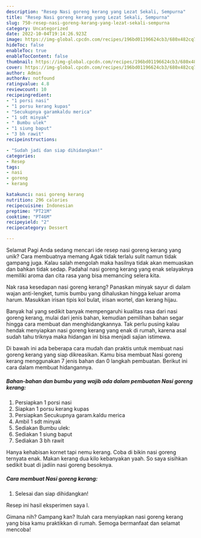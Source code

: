 ```yaml
---
description: "Resep Nasi goreng kerang yang Lezat Sekali, Sempurna"
title: "Resep Nasi goreng kerang yang Lezat Sekali, Sempurna"
slug: 750-resep-nasi-goreng-kerang-yang-lezat-sekali-sempurna
category: Uncategorized
date: 2022-10-04T19:14:26.923Z
image: https://img-global.cpcdn.com/recipes/196bd01196624cb3/680x482cq70/nasi-goreng-kerang-foto-resep-utama.jpg
hideToc: false
enableToc: true
enableTocContent: false
thumbnail: https://img-global.cpcdn.com/recipes/196bd01196624cb3/680x482cq70/nasi-goreng-kerang-foto-resep-utama.jpg
cover: https://img-global.cpcdn.com/recipes/196bd01196624cb3/680x482cq70/nasi-goreng-kerang-foto-resep-utama.jpg
author: Admin
authorAv: notfound
ratingvalue: 4.8
reviewcount: 10
recipeingredient:
- "1 porsi nasi"
- "1 porsu kerang kupas"
- "Secukupnya garamkaldu merica"
- "1 sdt minyak"
- " Bumbu ulek"
- "1 siung baput"
- "3 bh rawit"
recipeinstructions:

- "Sudah jadi dan siap dihidangkan!"
categories:
- Resep
tags:
- nasi
- goreng
- kerang

katakunci: nasi goreng kerang 
nutrition: 296 calories
recipecuisine: Indonesian
preptime: "PT21M"
cooktime: "PT46M"
recipeyield: "2"
recipecategory: Dessert

---
```



Selamat Pagi Anda sedang mencari ide resep nasi goreng kerang yang unik? Cara membuatnya memang Agak tidak terlalu sulit namun tidak gampang juga. Kalau salah mengolah maka hasilnya tidak akan memuaskan dan bahkan tidak sedap. Padahal nasi goreng kerang yang enak selayaknya memiliki aroma dan cita rasa yang bisa memancing selera kita.


Nak rasa kesedapan nasi goreng kerang? Panaskan minyak sayur di dalam wajan anti-lengket, tumis bumbu yang dihaluskan hingga keluar aroma harum. Masukkan irisan tipis kol bulat, irisan wortel, dan kerang hijau.

Banyak hal yang sedikit banyak mempengaruhi kualitas rasa dari nasi goreng kerang, mulai dari jenis bahan, kemudian pemilihan bahan segar hingga cara membuat dan menghidangkannya. Tak perlu pusing kalau hendak menyiapkan nasi goreng kerang yang enak di rumah, karena asal sudah tahu triknya maka hidangan ini bisa menjadi sajian istimewa.


Di bawah ini ada beberapa cara mudah dan praktis untuk membuat nasi goreng kerang yang siap dikreasikan. Kamu bisa membuat Nasi goreng kerang menggunakan 7 jenis bahan dan 0 langkah pembuatan. Berikut ini cara dalam membuat hidangannya.

<!--inarticleads1-->

##### Bahan-bahan dan bumbu yang wajib ada dalam pembuatan Nasi goreng kerang:

1. Persiapkan 1 porsi nasi
1. Siapkan 1 porsu kerang kupas
1. Persiapkan Secukupnya garam.kaldu merica
1. Ambil 1 sdt minyak
1. Sediakan  Bumbu ulek:
1. Sediakan 1 siung baput
1. Sediakan 3 bh rawit


Hanya kehabisan kornet tapi nemu kerang. Coba di bikin nasi goreng ternyata enak. Makan kerang dua kilo kebanyakan yaah. So saya sisihkan sedikit buat di jadiin nasi goreng besoknya. 

<!--inarticleads2-->

##### Cara membuat Nasi goreng kerang:


1. Selesai dan siap dihidangkan!

Resep ini hasil eksperimen saya l. 

Gimana nih? Gampang kan? Itulah cara menyiapkan nasi goreng kerang yang bisa kamu praktikkan di rumah. Semoga bermanfaat dan selamat mencoba!
